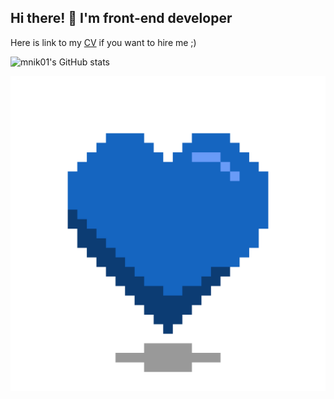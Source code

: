 ## Hi there! 👋 I'm front-end developer
Here is link to my [CV](https://mnik01.notion.site/70447c0ca6634f40a0757df88c784ec0) if you want to hire me ;)

![mnik01's GitHub stats](
  https://github-readme-stats.vercel.app/api?username=mnik01&hide=stars&count_private=true&show_icons=true&theme=tokyonight
)

![](heart.gif)
